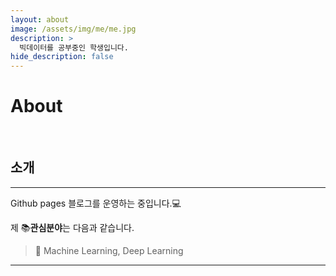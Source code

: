 ```yaml
---
layout: about
image: /assets/img/me/me.jpg
description: >
  빅데이터를 공부중인 학생입니다.
hide_description: false
---
```


# About

<!--author-->

<br>

## 소개
---
Github pages 블로그를 운영하는 중입니다.💻  

제 📚**관심분야**는 다음과 같습니다.

> 📝 Machine Learning, Deep Learning

<!--
<div class="me">
    <div><img src= "/assets/me/img1.jpg"></div>
    <div><img src= "/assets/me/img2.jpg"></div>
    <div><img src= "/assets/me/img3.jpg"></div>
    <div><img src= "/assets/me/img4.jpg"></div>
</div>
-->
  <script>
    $(document).ready(function(){
      $('.me').slick();
    });
  </script>

---